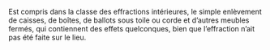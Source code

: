 Est compris dans la classe des effractions intérieures, le simple enlèvement de caisses, de boîtes, de ballots sous toile ou corde et d’autres meubles fermés, qui contiennent des effets quelconques, bien que l’effraction n’ait pas été faite sur le lieu.
